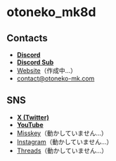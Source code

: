 # otoneko_mk8d
## Contacts
- [**Discord**](https://discord.com/users/845949790806343691)
- [**Discord Sub**](https://discord.com/users/1068416690020425738)
- [Website](https://otoneko-mk.com)（作成中...）
- [contact@otoneko-mk.com](https://mail.google.com/mail/u/0/?fs=1&tf=cm&source=mailto&to=contact@otoneko-mk.com)
## SNS
- [**X (Twitter)**](https://twitter.com/otnk_mk8d)
- [**YouTube**](https://youtube.com/@otnk_mk8d)
- [Misskey](https://misskey.io/@otnk_mk8d)（動かしていません...）
- [Instagram](https://instagram.com/otoneko_mk/)（動かしていません...）
- [Threads](https://threads.net/@otoneko_mk)（動かしていません...）
